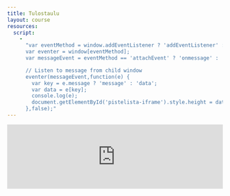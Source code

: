 ```yaml
---
title: Tulostaulu
layout: course
resources:
  script:
    - 
      "var eventMethod = window.addEventListener ? 'addEventListener' : 'attachEvent';
      var eventer = window[eventMethod];
      var messageEvent = eventMethod == 'attachEvent' ? 'onmessage' : 'message';

      // Listen to message from child window
      eventer(messageEvent,function(e) {
        var key = e.message ? 'message' : 'data';
        var data = e[key];
        console.log(e);
        document.getElementById('pistelista-iframe').style.height = data + 'px';
      },false);"
---
```


<iframe id="pistelista-iframe" src="http://www.cs.helsinki.fi/group/java/mooc-tulokset/" style="width:100%;border:0px;"></iframe>
